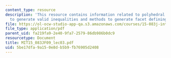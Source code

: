 ```yaml
---
content_type: resource
description: 'This resource contains information related to polyhedral review, methods
  to generate valid inequalities and methods to generate facet defining inequalities. '
file: https://ol-ocw-studio-app-qa.s3.amazonaws.com/courses/15-083j-integer-programming-and-combinatorial-optimization-fall-2009/5be17dfa9a150e8db5b9fb76905d2408_MIT15_083JF09_lec03.pdf
file_type: application/pdf
parent_uid: fa219fa9-2e40-9fa7-2579-86db986b0dc9
resourcetype: Document
title: MIT15_083JF09_lec03.pdf
uid: 5be17dfa-9a15-0e8d-b5b9-fb76905d2408
---
```

